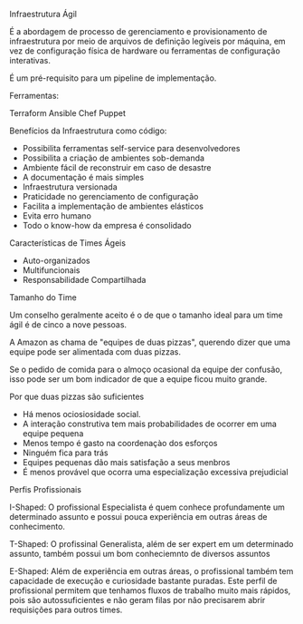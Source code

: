 Infraestrutura Ágil

É a abordagem de processo de gerenciamento e provisionamento de infraestrutura por meio de arquivos de definição legíveis por máquina, em vez de configuração física de hardware ou ferramentas de configuração interativas.

É um pré-requisito para um pipeline de implementação.

Ferramentas:

Terraform
Ansible
Chef
Puppet

Benefícios da Infraestrutura como código:

- Possibilita ferramentas self-service para desenvolvedores
- Possibilita a criação de ambientes sob-demanda
- Ambiente fácil de reconstruir em caso de desastre
- A documentação é mais simples 
- Infraestrutura versionada
- Praticidade no gerenciamento de configuração
- Facilita a implementação de ambientes elásticos
- Evita erro humano
- Todo o know-how da empresa é consolidado


Características de Times Ágeis

- Auto-organizados
- Multifuncionais
- Responsabilidade Compartilhada

Tamanho do Time

Um conselho geralmente aceito é o de que o tamanho ideal para um time ágil é de cinco a nove pessoas.

A Amazon as chama de "equipes de duas pizzas", querendo dizer que uma equipe pode ser alimentada com duas pizzas.

Se o pedido de comida para o almoço ocasional da equipe der confusão, isso pode ser um bom indicador de que a equipe ficou muito grande.

Por que duas pizzas são suficientes

- Há menos ociosiosidade social.
- A interação construtiva tem mais probabilidades de ocorrer em uma equipe pequena
- Menos tempo é gasto na coordenaçào dos esforços
- Ninguém fica para trás
- Equipes pequenas dão mais satisfação a seus menbros
- É menos provável que ocorra uma especialização excessiva prejudicial

Perfis Profissionais

I-Shaped: O profissional Especialista é quem conhece profundamente um determinado assunto e possui pouca experiência em outras áreas de conhecimento.

T-Shaped: O profissinal Generalista, além de ser expert em um determinado assunto, também possui um bom conheciemnto de diversos assuntos

E-Shaped: Além de experiência em outras áreas, o profissional também tem capacidade de execução e curiosidade bastante puradas. Este perfil de profissional permitem que tenhamos fluxos de trabalho muito mais rápidos, pois são autossuficientes e não geram filas por não precisarem abrir requisições para outros times.

